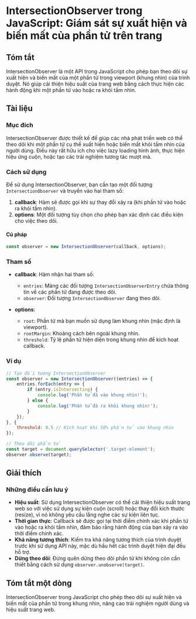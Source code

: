 <!--
Meta Description: # IntersectionObserver trong JavaScript: Giám sát sự xuất hiện và biến mất của phần tử trên trang ## Tóm tắt IntersectionObserver là một API trong Jav...
Meta Keywords: phần, nhìn, intersectionobserver, theo, dõi
-->

# IntersectionObserver trong JavaScript: Giám sát sự xuất hiện và biến mất của phần tử trên trang

## Tóm tắt
IntersectionObserver là một API trong JavaScript cho phép bạn theo dõi sự xuất hiện và biến mất của một phần tử trong viewport (khung nhìn) của trình duyệt. Nó giúp cải thiện hiệu suất của trang web bằng cách thực hiện các hành động khi một phần tử vào hoặc ra khỏi tầm nhìn.

## Tài liệu
### Mục đích
IntersectionObserver được thiết kế để giúp các nhà phát triển web có thể theo dõi khi một phần tử cụ thể xuất hiện hoặc biến mất khỏi tầm nhìn của người dùng. Điều này rất hữu ích cho việc lazy loading hình ảnh, thực hiện hiệu ứng cuộn, hoặc tạo các trải nghiệm tương tác mượt mà.

### Cách sử dụng
Để sử dụng IntersectionObserver, bạn cần tạo một đối tượng `IntersectionObserver` và truyền vào hai tham số:
1. **callback**: Hàm sẽ được gọi khi sự thay đổi xảy ra (khi phần tử vào hoặc ra khỏi tầm nhìn).
2. **options**: Một đối tượng tùy chọn cho phép bạn xác định các điều kiện cho việc theo dõi.

#### Cú pháp
```javascript
const observer = new IntersectionObserver(callback, options);
```

### Tham số
- **callback**: Hàm nhận hai tham số:
  - `entries`: Mảng các đối tượng `IntersectionObserverEntry` chứa thông tin về các phần tử đang được theo dõi.
  - `observer`: Đối tượng `IntersectionObserver` đang theo dõi.

- **options**:
  - `root`: Phần tử mà bạn muốn sử dụng làm khung nhìn (mặc định là viewport).
  - `rootMargin`: Khoảng cách bên ngoài khung nhìn.
  - `threshold`: Tỷ lệ phần tử hiện diện trong khung nhìn để kích hoạt callback.

### Ví dụ
```javascript
// Tạo đối tượng IntersectionObserver
const observer = new IntersectionObserver((entries) => {
    entries.forEach(entry => {
        if (entry.isIntersecting) {
            console.log('Phần tử đã vào khung nhìn!');
        } else {
            console.log('Phần tử đã ra khỏi khung nhìn!');
        }
    });
}, {
    threshold: 0.5 // Kích hoạt khi 50% phần tử vào khung nhìn
});

// Theo dõi phần tử
const target = document.querySelector('.target-element');
observer.observe(target);
```

## Giải thích
### Những điều cần lưu ý
- **Hiệu suất**: Sử dụng IntersectionObserver có thể cải thiện hiệu suất trang web so với việc sử dụng sự kiện cuộn (scroll) hoặc thay đổi kích thước (resize), vì nó không yêu cầu lắng nghe các sự kiện liên tục.
- **Thời gian thực**: Callback sẽ được gọi tại thời điểm chính xác khi phần tử vào hoặc ra khỏi tầm nhìn, đảm bảo rằng hành động của bạn xảy ra vào thời điểm chính xác.
- **Khả năng tương thích**: Kiểm tra khả năng tương thích của trình duyệt trước khi sử dụng API này, mặc dù hầu hết các trình duyệt hiện đại đều hỗ trợ.
- **Dừng theo dõi**: Đừng quên dừng theo dõi phần tử khi không còn cần thiết bằng cách sử dụng `observer.unobserve(target)`.

## Tóm tắt một dòng
IntersectionObserver trong JavaScript cho phép theo dõi sự xuất hiện và biến mất của phần tử trong khung nhìn, nâng cao trải nghiệm người dùng và hiệu suất trang web.